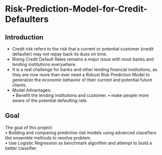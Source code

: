 # Risk-Prediction-Model-for-Credit-Defaulters
## Introduction
- Credit risk refers to the risk that a current or potential customer (credit defaulter) may not repay back its dues on time. 
- Rising Credit Default Rates remains a major issue with most banks and lending institutions everywhere. 
- It is a real challenge for banks and other lending financial institutions, as they are now more than ever need a Robust Risk Prediction Model to generalize the economic behavior of their current and potential future clients. 
- Model Advantages:  
  • Benefit the lending institutions and customer. 
  • make people more aware of the potential defaulting rate.
  
## Goal
The goal of this project:  
• Building and comparing predictive risk models using advanced classifiers like ensemble methods to resolve problem.  
• Use Logistic Regression as benchmark algorithm and attempt to build a better classifier.

